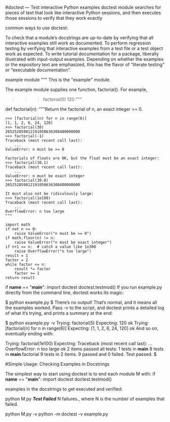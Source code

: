 #doctest — Test interactive Python examples
doctest module searches for pieces of text that look like interactive Python sessions, and then executes those sessions to verify that they work exactly 

common ways to use doctest:

To check that a module’s docstrings are up-to-date by verifying that all interactive examples still work as documented.
To perform regression testing by verifying that interactive examples from a test file or a test object work as expected.
To write tutorial documentation for a package, liberally illustrated with input-output examples. Depending on whether the examples or the expository text are emphasized, this has the flavor of “literate testing” or “executable documentation”.

example module
"""
This is the "example" module.

The example module supplies one function, factorial().  For example,

>>> factorial(5)
120
"""

def factorial(n):
    """Return the factorial of n, an exact integer >= 0.

    >>> [factorial(n) for n in range(6)]
    [1, 1, 2, 6, 24, 120]
    >>> factorial(30)
    265252859812191058636308480000000
    >>> factorial(-1)
    Traceback (most recent call last):
        ...
    ValueError: n must be >= 0

    Factorials of floats are OK, but the float must be an exact integer:
    >>> factorial(30.1)
    Traceback (most recent call last):
        ...
    ValueError: n must be exact integer
    >>> factorial(30.0)
    265252859812191058636308480000000

    It must also not be ridiculously large:
    >>> factorial(1e100)
    Traceback (most recent call last):
        ...
    OverflowError: n too large
    """

    import math
    if not n >= 0:
        raise ValueError("n must be >= 0")
    if math.floor(n) != n:
        raise ValueError("n must be exact integer")
    if n+1 == n:  # catch a value like 1e300
        raise OverflowError("n too large")
    result = 1
    factor = 2
    while factor <= n:
        result *= factor
        factor += 1
    return result


if __name__ == "__main__":
    import doctest
    doctest.testmod()
If you run example.py directly from the command line, doctest works its magic:

$ python example.py
$
There’s no output! That’s normal, and it means all the examples worked. Pass -v to the script, and doctest prints a detailed log of what it’s trying, and prints a summary at the end:

$ python example.py -v
Trying:
    factorial(5)
Expecting:
    120
ok
Trying:
    [factorial(n) for n in range(6)]
Expecting:
    [1, 1, 2, 6, 24, 120]
ok
And so on, eventually ending with:

Trying:
    factorial(1e100)
Expecting:
    Traceback (most recent call last):
        ...
    OverflowError: n too large
ok
2 items passed all tests:
   1 tests in __main__
   8 tests in __main__.factorial
9 tests in 2 items.
9 passed and 0 failed.
Test passed.
$


#Simple Usage: Checking Examples in Docstrings

The simplest way to start using doctest is to end each module M with:
if __name__ == "__main__":
    import doctest
    doctest.testmod()

examples in the docstrings to get executed and verified:

python M.py
***Test Failed*** N failures., where N is the number of examples that failed.

python M.py -v
python -m doctest -v example.py

